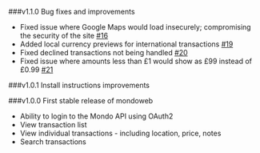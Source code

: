 ###v1.1.0
Bug fixes and improvements

- Fixed issue where Google Maps would load insecurely; compromising the security of the site [#16](https://github.com/robcalcroft/mondoweb/issues/16)
- Added local currency previews for international transactions [#19](https://github.com/robcalcroft/mondoweb/issues/19)
- Fixed declined transactions not being handled [#20](https://github.com/robcalcroft/mondoweb/issues/20)
- Fixed issue where amounts less than £1 would show as £99 instead of £0.99 [#21](https://github.com/robcalcroft/mondoweb/issues/21)

###v1.0.1
Install instructions improvements

###v1.0.0
First stable release of mondoweb

- Ability to login to the Mondo API using OAuth2
- View transaction list
- View individual transactions - including location, price, notes
- Search transactions
